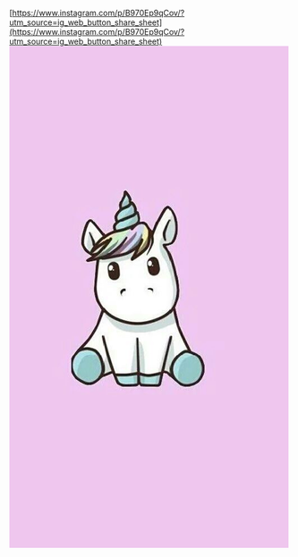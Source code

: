 [https://www.instagram.com/p/B970Ep9qCov/?utm_source=ig_web_button_share_sheet](https://www.instagram.com/p/B970Ep9qCov/?utm_source=ig_web_button_share_sheet)
![alt text](/lol.jpg)
